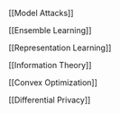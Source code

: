 [[Model Attacks]]

[[Ensemble Learning]]

[[Representation Learning]]

[[Information Theory]]

[[Convex Optimization]]

[[Differential Privacy]]

